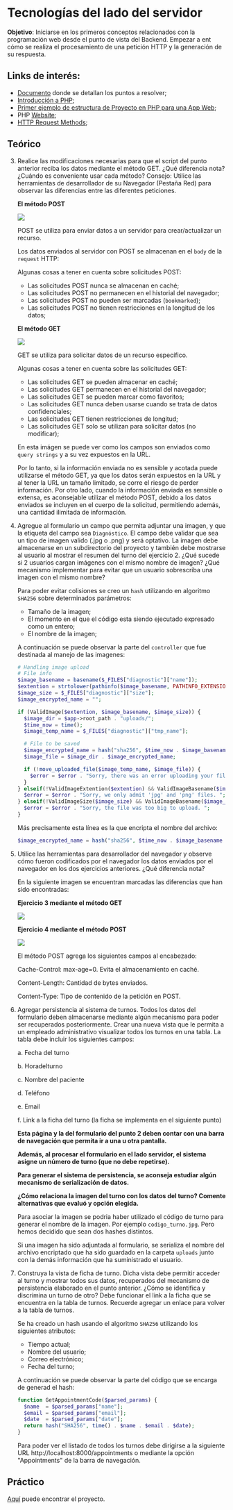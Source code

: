 # Tecnologías del lado del servidor

**Objetivo**: Iniciarse en los primeros conceptos relacionados con la programación web desde el punto de vista del Backend. Empezar a ent cómo se realiza el procesamiento de una petición HTTP y la generación de su respuesta.

## Links de interés:

- [Documento](https://github.com/nisevi/paw/blob/master/trabajos_practicos/tecnologias_del_lado_del_servidor/PAW_TP2_PHP.pdf) donde se detallan los puntos a resolver;
- [Introducción a PHP](https://slides.com/tomasdelvechio/backend-1#/);
- [Primer ejemplo de estructura de Proyecto en PHP para una App Web](https://gitlab.com/pawunlu/mvc-example-nivel-1);
- PHP [Website](https://www.php.net/);
- [HTTP Request Methods](https://www.w3schools.com/tags/ref_httpmethods.asp);

## Teórico

3. Realice las modificaciones necesarias para que el script del punto anterior reciba los datos mediante el método GET. ¿Qué diferencia nota? ¿Cuándo es conveniente usar cada método? Consejo: Utilice las herramientas de desarrollador de su Navegador (Pestaña Red) para observar las diferencias entre las diferentes peticiones.

    **El método POST**

    ![](https://github.com/mjuanico/paw-tp2/blob/master/images/POST.png)

    POST se utiliza para enviar datos a un servidor para crear/actualizar un recurso.

    Los datos enviados al servidor con POST se almacenan en el `body` de la `request` HTTP:

    Algunas cosas a tener en cuenta sobre solicitudes POST:

    - Las solicitudes POST nunca se almacenan en caché;
    - Las solicitudes POST no permanecen en el historial del navegador;
    - Las solicitudes POST no pueden ser marcadas (`bookmarked`);
    - Las solicitudes POST no tienen restricciones en la longitud de los datos;

    **El método GET**

    ![](https://github.com/mjuanico/paw-tp2/blob/master/images/GET.png)

    GET se utiliza para solicitar datos de un recurso específico.

    Algunas cosas a tener en cuenta sobre las solicitudes GET:

    - Las solicitudes GET se pueden almacenar en caché;
    - Las solicitudes GET permanecen en el historial del navegador;
    - Las solicitudes GET se pueden marcar como favoritos;
    - Las solicitudes GET nunca deben usarse cuando se trata de datos confidenciales;
    - Las solicitudes GET tienen restricciones de longitud;
    - Las solicitudes GET solo se utilizan para solicitar datos (no modificar);

    En esta imágen se puede ver como los campos son enviados como `query strings` y a su vez expuestos en la URL.


    Por lo tanto, si la información enviada no es sensible y acotada puede utilizarse el método GET, ya que los datos serán expuestos en la URL y al tener la URL un tamaño limitado, se corre el riesgo de perder información.
    Por otro lado, cuando la información enviada es sensible o extensa, es aconsejable utilizar el método POST, debido a los datos enviados se incluyen en el cuerpo de la solicitud, permitiendo además, una cantidad ilimitada de información. 


4. Agregue al formulario un campo que permita adjuntar una imagen, y que la etiqueta del campo sea `Diagnóstico`. El campo debe validar que sea un tipo de imagen valido (.jpg o .png) y será optativo. La imagen debe almacenarse en un subdirectorio del proyecto y también debe mostrarse al usuario al mostrar el resumen del turno del ejercicio 2. ¿Qué sucede si 2 usuarios cargan imágenes con el mismo nombre de imagen? ¿Qué mecanismo implementar para evitar que un usuario sobrescriba una imagen con el mismo nombre?

    Para poder evitar colisiones se creo un `hash` utilizando en algoritmo `SHA256` sobre determinados parámetros:

    - Tamaño de la imagen;
    - El momento en el que el código esta siendo ejecutado expresado como un entero;
    - El nombre de la imagen;

    A continuación se puede observar la parte del `controller` que fue destinada al manejo de las imagenes:

    ```php
    # Handling image upload
    # File info
    $image_basename = basename($_FILES["diagnostic"]["name"]);
    $extention = strtolower(pathinfo($image_basename, PATHINFO_EXTENSION));
    $image_size = $_FILES["diagnostic"]["size"];
    $image_encrypted_name = "";

    if (ValidImage($extention, $image_basename, $image_size)) {
      $image_dir = $app->root_path . "uploads/";
      $time_now = time();
      $image_temp_name = $_FILES["diagnostic"]["tmp_name"];

      # File to be saved
      $image_encrypted_name = hash("sha256", $time_now . $image_basename . $image_size) . "." .$extention;
      $image_file = $image_dir . $image_encrypted_name;

      if (!move_uploaded_file($image_temp_name, $image_file)) {
        $error = $error . "Sorry, there was an error uploading your file. ";
      }
    } elseif(!ValidImageExtention($extention) && ValidImageBasename($image_basename)) {
      $error = $error . "Sorry, we only admit 'jpg' and 'png' files. ";
    } elseif(!ValidImageSize($image_size) && ValidImageBasename($image_basename)) {
      $error = $error . "Sorry, the file was too big to upload. ";
    }
    ```

    Más precisamente esta línea es la que encripta el nombre del archivo:

    ```php
    $image_encrypted_name = hash("sha256", $time_now . $image_basename . $image_size) . "." .$extention;
    ```


5. Utilice las herramientas para desarrollador del navegador y observe cómo fueron codificados por el navegador los datos enviados por el navegador en los dos ejercicios anteriores. ¿Qué diferencia nota?

    En la siguiente imagen se encuentran marcadas las diferencias que han sido encontradas:

    **Ejercicio 3 mediante el método GET**

    ![](https://github.com/mjuanico/paw-tp2/blob/master/images/ejer3_GET.png)

    **Ejercicio 4 mediante el método POST**

    ![](https://github.com/mjuanico/paw-tp2/blob/master/images/ejer4_POST.png)

    El método POST agrega los siguientes campos al encabezado:

    Cache-Control:	max-age=0. Evita el almacenamiento en caché.

    Content-Length: Cantidad de bytes enviados.

    Content-Type: Tipo de contenido de la petición en POST.


6. Agregar persistencia al sistema de turnos. Todos los datos del formulario deben almacenarse mediante algún mecanismo para poder ser recuperados posteriormente. Crear una nueva vista que le permita a un empleado administrativo visualizar todos los turnos en una tabla. La tabla debe incluir los siguientes campos:

    a. Fecha del turno

    b. Horadelturno

    c. Nombre del paciente

    d. Teléfono

    e. Email

    f. Link a la ficha del turno (la ficha se implementa en el siguiente punto)

    **Esta página y la del formulario del punto 2 deben contar con una barra de navegación que permita ir a una u otra pantalla.**

    **Además, al procesar el formulario en el lado servidor, el sistema asigne un número de turno (que no debe repetirse).**

    **Para generar el sistema de persistencia, se aconseja estudiar algún mecanismo de serialización de datos.**

    **¿Cómo relaciona la imagen del turno con los datos del turno? Comente alternativas que evaluó y opción elegida.**

    Para asociar la imagen se podria haber utilizado el código de turno para generar el nombre de la imagen. Por ejemplo `codigo_turno.jpg`. Pero hemos decidido que sean dos hashes distintos.

    Si una imagen ha sido adjuntada al formulario, se serializa el nombre del archivo encriptado que ha sido guardado en la carpeta `uploads` junto con la demás información que ha suministrado el usuario.


7. Construya la vista de ficha de turno. Dicha vista debe permitir acceder al turno y mostrar todos sus datos, recuperados del mecanismo de persistencia elaborado en el punto anterior. ¿Cómo se identifica y discrimina un turno de otro? Debe funcionar el link a la ficha que se encuentra en la tabla de turnos. Recuerde agregar un enlace para volver a la tabla de turnos.

    Se ha creado un hash usando el algoritmo `SHA256` utilizando los siguientes atributos:

    - Tiempo actual;
    - Nombre del usuario;
    - Correo electrónico;
    - Fecha del turno;

    A continuación se puede observar la parte del código que se encarga de generad el hash:

    ```php
    function GetAppointmentCode($parsed_params) {
      $name  = $parsed_params["name"];
      $email = $parsed_params["email"];
      $date  = $parsed_params["date"];
      return hash("SHA256", time() . $name . $email . $date);
    }
    ```

    Para poder ver el listado de todos los turnos debe dirigirse a la siguiente URL http://localhost:8000/appointments o mediante la opción "Appointments" de la barra de navegación.

## Práctico

[Aquí](https://github.com/nisevi/paw/tree/master/trabajos_practicos/tecnologias_del_lado_del_servidor/app_tp2) puede encontrar el proyecto.
